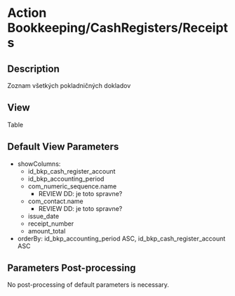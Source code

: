 # Action Bookkeeping/CashRegisters/Receipts

## Description

Zoznam všetkých pokladničných dokladov

## View

Table

## Default View Parameters

* showColumns:
  * id_bkp_cash_register_account
  * id_bkp_accounting_period
  * com_numeric_sequence.name
    * REVIEW DD: je toto spravne?
  * com_contact.name
    * REVIEW DD: je toto spravne?
  * issue_date
  * receipt_number
  * amount_total
* orderBy: id_bkp_accounting_period ASC, id_bkp_cash_register_account ASC

## Parameters Post-processing

No post-processing of default parameters is necessary.
